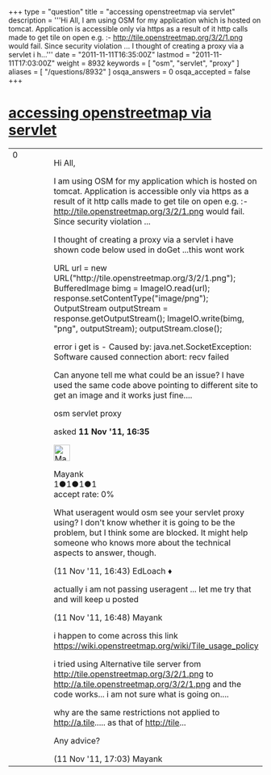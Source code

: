 +++
type = "question"
title = "accessing openstreetmap via servlet"
description = '''Hi All, I am using OSM for my application which is hosted on tomcat. Application is accessible only via https as a result of it http calls made to get tile on open e.g. :- http://tile.openstreetmap.org/3/2/1.png would fail. Since security violation ... I thought of creating a proxy via a servlet i h...'''
date = "2011-11-11T16:35:00Z"
lastmod = "2011-11-11T17:03:00Z"
weight = 8932
keywords = [ "osm", "servlet", "proxy" ]
aliases = [ "/questions/8932" ]
osqa_answers = 0
osqa_accepted = false
+++

<div class="headNormal">

# [accessing openstreetmap via servlet](/questions/8932/accessing-openstreetmap-via-servlet)

</div>

<div id="main-body">

<div id="askform">

<table id="question-table" style="width:100%;">
<colgroup>
<col style="width: 50%" />
<col style="width: 50%" />
</colgroup>
<tbody>
<tr>
<td style="width: 30px; vertical-align: top"><div class="vote-buttons">
<span id="post-8932-upvote" class="ajax-command post-vote up" rel="nofollow" title="I like this post (click again to cancel)"> </span>
<div id="post-8932-score" class="post-score" title="current number of votes">
0
</div>
<span id="post-8932-downvote" class="ajax-command post-vote down" rel="nofollow" title="I dont like this post (click again to cancel)"> </span> <span id="favorite-mark" class="ajax-command favorite-mark" rel="nofollow" title="mark/unmark this question as favorite (click again to cancel)"> </span>
<div id="favorite-count" class="favorite-count">
&#10;</div>
</div></td>
<td><div id="item-right">
<div class="question-body">
<p>Hi All,</p>
<p>I am using OSM for my application which is hosted on tomcat. Application is accessible only via https as a result of it http calls made to get tile on open e.g. :- <a href="http://tile.openstreetmap.org/3/2/1.png">http://tile.openstreetmap.org/3/2/1.png</a> would fail. Since security violation ...</p>
<p>I thought of creating a proxy via a servlet i have shown code below used in doGet ...this wont work</p>
<p>URL url = new URL("http://tile.openstreetmap.org/3/2/1.png"); BufferedImage bimg = ImageIO.read(url); response.setContentType("image/png"); OutputStream outputStream = response.getOutputStream(); ImageIO.write(bimg, "png", outputStream); outputStream.close();</p>
<p>error i get is - Caused by: java.net.SocketException: Software caused connection abort: recv failed</p>
<p>Can anyone tell me what could be an issue? I have used the same code above pointing to different site to get an image and it works just fine....</p>
</div>
<div id="question-tags" class="tags-container tags">
<span class="post-tag tag-link-osm" rel="tag" title="see questions tagged &#39;osm&#39;">osm</span> <span class="post-tag tag-link-servlet" rel="tag" title="see questions tagged &#39;servlet&#39;">servlet</span> <span class="post-tag tag-link-proxy" rel="tag" title="see questions tagged &#39;proxy&#39;">proxy</span>
</div>
<div id="question-controls" class="post-controls">
&#10;</div>
<div class="post-update-info-container">
<div class="post-update-info post-update-info-user">
<p>asked <strong>11 Nov '11, 16:35</strong></p>
<img src="https://secure.gravatar.com/avatar/238a6eddc9b015e8ede9b864ecf0be3e?s=32&amp;d=identicon&amp;r=g" class="gravatar" width="32" height="32" alt="Mayank&#39;s gravatar image" />
<p><span>Mayank</span><br />
<span class="score" title="1 reputation points">1</span><span title="1 badges"><span class="badge1">●</span><span class="badgecount">1</span></span><span title="1 badges"><span class="silver">●</span><span class="badgecount">1</span></span><span title="1 badges"><span class="bronze">●</span><span class="badgecount">1</span></span><br />
<span class="accept_rate" title="Rate of the user&#39;s accepted answers">accept rate:</span> <span title="Mayank has no accepted answers">0%</span></p>
</div>
</div>
<div id="comments-container-8932" class="comments-container">
<span id="8933"></span>
<div id="comment-8933" class="comment">
<div id="post-8933-score" class="comment-score">
&#10;</div>
<div class="comment-text">
<p>What useragent would osm see your servlet proxy using? I don't know whether it is going to be the problem, but I think some are blocked. It might help someone who knows more about the technical aspects to answer, though.</p>
</div>
<div id="comment-8933-info" class="comment-info">
<span class="comment-age">(11 Nov '11, 16:43)</span> <span class="comment-user userinfo">EdLoach ♦</span>
</div>
</div>
<span id="8934"></span>
<div id="comment-8934" class="comment">
<div id="post-8934-score" class="comment-score">
&#10;</div>
<div class="comment-text">
<p>actually i am not passing useragent ... let me try that and will keep u posted</p>
</div>
<div id="comment-8934-info" class="comment-info">
<span class="comment-age">(11 Nov '11, 16:48)</span> <span class="comment-user userinfo">Mayank</span>
</div>
</div>
<span id="8935"></span>
<div id="comment-8935" class="comment">
<div id="post-8935-score" class="comment-score">
&#10;</div>
<div class="comment-text">
<p>i happen to come across this link <a href="https://wiki.openstreetmap.org/wiki/Tile_usage_policy">https://wiki.openstreetmap.org/wiki/Tile_usage_policy</a></p>
<p>i tried using Alternative tile server from <a href="http://tile.openstreetmap.org/3/2/1.png">http://tile.openstreetmap.org/3/2/1.png</a> to <a href="http://a.tile.openstreetmap.org/3/2/1.png">http://a.tile.openstreetmap.org/3/2/1.png</a> and the code works... i am not sure what is going on....</p>
<p>why are the same restrictions not applied to <a href="http://a.tile">http://a.tile</a>..... as that of <a href="http://tile">http://tile</a>...</p>
<p>Any advice?</p>
</div>
<div id="comment-8935-info" class="comment-info">
<span class="comment-age">(11 Nov '11, 17:03)</span> <span class="comment-user userinfo">Mayank</span>
</div>
</div>
</div>
<div id="comment-tools-8932" class="comment-tools">
&#10;</div>
<div class="clear">
&#10;</div>
<div id="comment-8932-form-container" class="comment-form-container">
&#10;</div>
<div class="clear">
&#10;</div>
</div></td>
</tr>
</tbody>
</table>

</div>

</div>

